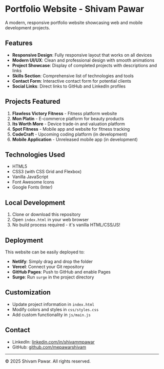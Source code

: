 # Portfolio Website - Shivam Pawar

A modern, responsive portfolio website showcasing web and mobile development projects.

## Features

- **Responsive Design**: Fully responsive layout that works on all devices
- **Modern UI/UX**: Clean and professional design with smooth animations
- **Project Showcase**: Display of completed projects with descriptions and links
- **Skills Section**: Comprehensive list of technologies and tools
- **Contact Form**: Interactive contact form for potential clients
- **Social Links**: Direct links to GitHub and LinkedIn profiles

## Projects Featured

1. **Flawless Victory Fitness** - Fitness platform website
2. **Mon Platin** - E-commerce platform for beauty products
3. **Its Worth More** - Device trade-in and valuation platform
4. **Spot Fitness** - Mobile app and website for fitness tracking
5. **CodeCraft** - Upcoming coding platform (in development)
6. **Mobile Application** - Unreleased mobile app (in development)

## Technologies Used

- HTML5
- CSS3 (with CSS Grid and Flexbox)
- Vanilla JavaScript
- Font Awesome Icons
- Google Fonts (Inter)

## Local Development

1. Clone or download this repository
2. Open `index.html` in your web browser
3. No build process required - it's vanilla HTML/CSS/JS!

## Deployment

This website can be easily deployed to:
- **Netlify**: Simply drag and drop the folder
- **Vercel**: Connect your Git repository
- **GitHub Pages**: Push to GitHub and enable Pages
- **Surge**: Run `surge` in the project directory

## Customization

- Update project information in `index.html`
- Modify colors and styles in `css/styles.css`
- Add custom functionality in `js/main.js`

## Contact

- LinkedIn: [linkedin.com/in/shivammpawar](https://www.linkedin.com/in/shivammpawar/)
- GitHub: [github.com/mepawarshivam](https://github.com/mepawarshivam)

---

© 2025 Shivam Pawar. All rights reserved.
